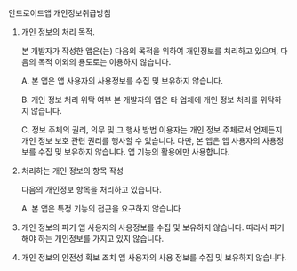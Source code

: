 안드로이드앱 개인정보취급방침

1. 개인 정보의 처리 목적.

   본 개발자가 작성한 앱은(는) 다음의 목적을 위하여 개인정보를 처리하고 있으며, 다음의 목적 이외의 용도로는 이용하지 않습니다.

   A. 본 앱은 앱 사용자의 사용정보를 수집 및 보유하지 않습니다.

   B. 개인 정보 처리 위탁 여부
   본 개발자의 앱은 타 업체에 개인 정보 처리를 위탁하지 않습니다.

   C. 정보 주체의 권리, 의무 및 그 행사 방법
   이용자는 개인 정보 주체로서 언제든지 개인 정보 보호 관련 권리를 행사할 수 있습니다.
   다만, 본 앱은 앱 사용자의 사용정보를 수집 및 보유하지 않습니다.
   앱 기능의 활용에만 사용합니다.

2. 처리하는 개인 정보의 항목 작성

   다음의 개인정보 항목을 처리하고 있습니다.

   A. 본 앱은 특정 기능의 접근을 요구하지 않습니다

3. 개인 정보의 파기
   앱 사용자의 사용정보를 수집 및 보유하지 않습니다. 따라서 파기 해야 하는 개인정보를 가지고 있지 않습니다.

4. 개인 정보의 안전성 확보 조치
   앱 사용자의 사용 정보를 수집 및 보유하지 않습니다.
